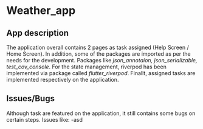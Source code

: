# Weather_app

## App description
  The application overall contains 2 pages as task assigned (Help Screen / Home Screen). In addition, some of the packages are imported as per the needs for the development. Packages like *json_annotaion, json_serializable, test_cov_console*. For the state management, riverpod has been implemented via package called *flutter_riverpod*. Finallt, assigned tasks are implemented respectively on the application.
  
## Issues/Bugs
  Although task are featured on the application, it still contains some bugs on certain steps. Issues like:
 -asd
